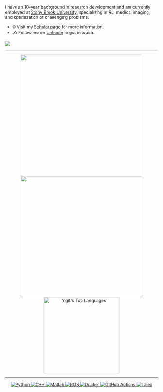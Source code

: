I have an 10-year background in research development and am currently employed at [Stony Brook University](https://www.stonybrookmedicine.edu/patientcare/radiology), specializing in RL, medical imaging, and optimization of challenging problems.

- 🌐 Visit my [Scholar page](https://scholar.google.com/citations?user=GkOZc58AAAAJ&hl=tr&oi=ao) for more information.
- ✍️ Follow me on [Linkedin](https://www.linkedin.com/in/yigit-kuyu/) to get in touch.

![](https://komarev.com/ghpvc/?username=Yigit-Kuyu)





---

<p align="center">
  <img src="https://github-readme-stats.vercel.app/api?username=Yigit-Kuyu&show_icons=true&theme=bear" width="400">
  <img src="https://github-readme-streak-stats.herokuapp.com?user=Yigit-Kuyu&theme=dark&hide_border=true" width="400">
  <a href="https://github.com/Yigit-Kuyu"><img alt="Yigit's Top Languages" src="http://github-profile-summary-cards.vercel.app/api/cards/profile-details?username=Yigit-Kuyu&theme=radical" height="250px"/></a>
</p>

---
<p align="center">
  <a href="https://www.python.org/" target="_blank">
    <img src="https://img.shields.io/badge/Python-%2314354C.svg?style=flat-square&logo=python&logoColor=white" alt="Python">
  </a>
  <a href="https://cplusplus.com/" target="_blank">
    <img src="https://img.shields.io/badge/-C++-blue?logo=cplusplus" alt="C++">
  </a>
  <a href="https://www.mathworks.com/" target="_blank">
    <img src="https://img.shields.io/badge/-Matlab-blue?logo=Matlab" alt="Matlab">
  </a>
  <a href="https://docs.ros.org/en/humble/index.html" target="_blank">
    <img src="https://img.shields.io/badge/ROS-%23E34F26.svg?style=flat-square&logo=ROS&logoColor=white" alt="ROS">
  </a>
  <a href="https://www.docker.com/" target="_blank">
    <img src="https://img.shields.io/badge/Docker-%232496ED.svg?style=flat-square&logo=docker&logoColor=white" alt="Docker">
  </a>
  <a href="https://github.com/features/actions" target="_blank">
    <img src="https://img.shields.io/badge/GitHub%20Actions-%232671E5.svg?style=flat-square&logo=github-actions&logoColor=white" alt="GitHub Actions">
  </a>
   <a href="https://www.overleaf.com" target="_blank">
    <img src="https://img.shields.io/badge/latex-%232671E5.svg?style=flat-square&logo=Latex&logoColor=white" alt="Latex">
  </a>
</p>
